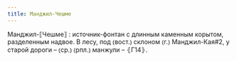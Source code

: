 ```yaml
---
title: Манджил-Чешме
---
```


Манджил-⟦Чешме⟧
: источник-фонтан с длинным каменным корытом, разделенным надвое. В лесу, под ⦅вост.⦆ склоном ⦅г.⦆ Манджил-Кая#2, у старой дороги – ⦅ср.⦆ ⦅рпл.⦆ манжули – ⦃Г14⦄.
